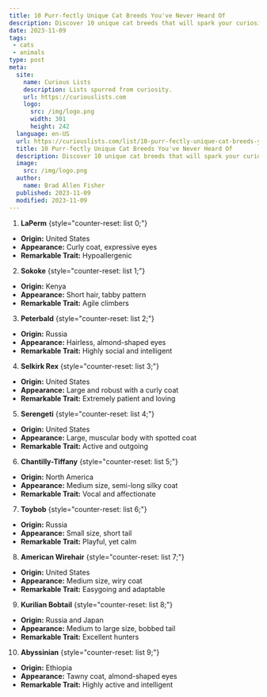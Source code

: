 ```yaml
---
title: 10 Purr-fectly Unique Cat Breeds You've Never Heard Of
description: Discover 10 unique cat breeds that will spark your curiosity. From unusual fur patterns to distinct personalities, these felines are truly special.
date: 2023-11-09
tags:
 - cats
 - animals
type: post
meta:
  site:
    name: Curious Lists
    description: Lists spurred from curiosity.
    url: https://curiouslists.com
    logo:
      src: /img/logo.png
      width: 301
      height: 242
  language: en-US
  url: https://curiouslists.com/list/10-purr-fectly-unique-cat-breeds-youve-never-heard-of
  title: 10 Purr-fectly Unique Cat Breeds You've Never Heard Of
  description: Discover 10 unique cat breeds that will spark your curiosity. From unusual fur patterns to distinct personalities, these felines are truly special.
  image:
    src: /img/logo.png
  author:
    name: Brad Allen Fisher
  published: 2023-11-09
  modified: 2023-11-09
---
```



1. **LaPerm** {style="counter-reset: list 0;"}
  - **Origin:** United States
  - **Appearance:** Curly coat, expressive eyes
  - **Remarkable Trait:** Hypoallergenic
2. **Sokoke** {style="counter-reset: list 1;"}
  - **Origin:** Kenya
  - **Appearance:** Short hair, tabby pattern
  - **Remarkable Trait:** Agile climbers
3. **Peterbald** {style="counter-reset: list 2;"}
  - **Origin:** Russia
  - **Appearance:** Hairless, almond-shaped eyes
  - **Remarkable Trait:** Highly social and intelligent
4. **Selkirk Rex** {style="counter-reset: list 3;"}
  - **Origin:** United States
  - **Appearance:** Large and robust with a curly coat
  - **Remarkable Trait:** Extremely patient and loving
5. **Serengeti** {style="counter-reset: list 4;"}
  - **Origin:** United States
  - **Appearance:** Large, muscular body with spotted coat
  - **Remarkable Trait:** Active and outgoing
6. **Chantilly-Tiffany** {style="counter-reset: list 5;"}
  - **Origin:** North America
  - **Appearance:** Medium size, semi-long silky coat
  - **Remarkable Trait:** Vocal and affectionate
7. **Toybob** {style="counter-reset: list 6;"}
  - **Origin:** Russia
  - **Appearance:** Small size, short tail
  - **Remarkable Trait:** Playful, yet calm
8. **American Wirehair** {style="counter-reset: list 7;"}
  - **Origin:** United States
  - **Appearance:** Medium size, wiry coat
  - **Remarkable Trait:** Easygoing and adaptable
9. **Kurilian Bobtail** {style="counter-reset: list 8;"}
  - **Origin:** Russia and Japan
  - **Appearance:** Medium to large size, bobbed tail
  - **Remarkable Trait:** Excellent hunters
10. **Abyssinian** {style="counter-reset: list 9;"}
  - **Origin:** Ethiopia
  - **Appearance:** Tawny coat, almond-shaped eyes
  - **Remarkable Trait:** Highly active and intelligent
